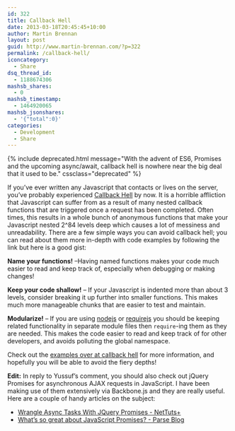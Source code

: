 ```yaml
---
id: 322
title: Callback Hell
date: 2013-03-18T20:45:45+10:00
author: Martin Brennan
layout: post
guid: http://www.martin-brennan.com/?p=322
permalink: /callback-hell/
iconcategory:
  - Share
dsq_thread_id:
  - 1188674306
mashsb_shares:
  - 0
mashsb_timestamp:
  - 1464920065
mashsb_jsonshares:
  - '{"total":0}'
categories:
  - Development
  - Share
---
```


{% include deprecated.html message="With the advent of ES6, Promises and the upcoming async/await, callback hell is nowhere near the big deal that it used to be." cssclass="deprecated" %}

If you&#8217;ve ever written any Javascript that contacts or lives on the server, you&#8217;ve probably experienced [Callback Hell](http://callbackhell.com/) by now. It is a horrible affliction that Javascript can suffer from as a result of many nested callback functions that are triggered once a request has been completed. Often times, this results in a whole bunch of anonymous functions that make your Javascript nested 2^84 levels deep which causes a lot of messiness and unreadability. There are a few simple ways you can avoid callback hell; you can read about them more in-depth with code examples by following the link but here is a good gist<!--more-->:

**Name your functions!** &#8211;Having named functions makes your code much easier to read and keep track of, especially when debugging or making changes!</span>

**Keep your code shallow!** &#8211; If your Javascript is indented more than about 3 levels, consider breaking it up further into smaller functions. This makes much more manageable chunks that are easier to test and maintain.

**Modularize!** &#8211; If you are using [nodejs](http://nodejs.org/) or [requirejs](http://requirejs.org/) you should be keeping related functionality in separate module files then `require`-ing them as they are needed. This makes the code easier to read and keep track of for other developers, and avoids polluting the global namespace.

Check out the [examples over at callback hell](http://callbackhell.com/) for more information, and hopefully you will be able to avoid the fiery depths!

**Edit:** In reply to Yussuf&#8217;s comment, you should also check out jQuery Promises for asynchronous AJAX requests in JavaScript. I have been making use of them extensively via Backbone.js and they are really useful. Here are a couple of handy articles on the subject:

  * [Wrangle Async Tasks With JQuery Promises - NetTuts+](http://net.tutsplus.com/tutorials/javascript-ajax/wrangle-async-tasks-with-jquery-promises/)
  * [What’s so great about JavaScript Promises? - Parse Blog](http://blog.parse.com/2013/01/29/whats-so-great-about-javascript-promises/)
